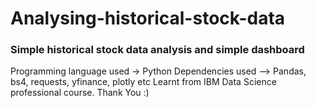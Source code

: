 # Analysing-historical-stock-data
### Simple historical stock data analysis and simple dashboard 
Programming language used -> Python 
Dependencies used --> Pandas, bs4, requests, yfinance, plotly etc 
Learnt from IBM Data Science professional course.
Thank You :) 
